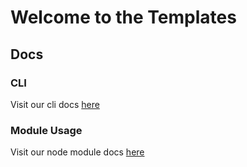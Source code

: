# Welcome to the Templates

## Docs

### CLI

Visit our cli docs [here](./cli)

### Module Usage

Visit our node module docs [here](./module)
